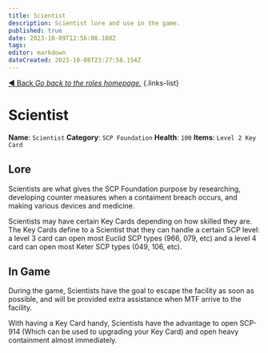 ```yaml
---
title: Scientist
description: Scientist lore and use in the game.
published: true
date: 2023-10-09T12:56:08.108Z
tags: 
editor: markdown
dateCreated: 2023-10-08T23:27:58.154Z
---
```


[:arrow_backward: Back *Go back to the roles homepage.*](/en/game/jobs)
{.links-list}
# Scientist
**Name**: `Scientist`
**Category**: `SCP Foundation`
**Health**: `100`
**Items**: `Level 2 Key Card`
## Lore
Scientists are what gives the SCP Foundation purpose by researching, developing counter measures when a contaiment breach occurs, and making various devices and medicine.

Scientists may have certain Key Cards depending on how skilled they are. The Key Cards define to a Scientist that they can handle a certain SCP level: a level 3 card can open most Euclid SCP types (966, 079, etc) and a level 4 card can open most Keter SCP types (049, 106, etc).

## In Game

During the game, Scientists have the goal to escape the facility as soon as possible, and will be provided extra assistance when MTF arrive to the facility.

With having a Key Card handy, Scientists have the advantage to open SCP-914 (Which can be used to upgrading your Key Card) and open heavy containment almost immediately.